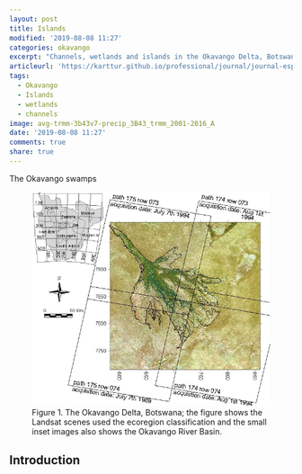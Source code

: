 ```yaml
---
layout: post
title: Islands
modified: '2019-08-08 11:27'
categories: okavango
excerpt: "Channels, wetlands and islands in the Okavango Delta, Botswana, and their relation to hydrological and sedimentological processes"
articleurl: 'https://karttur.github.io/professional/journal/journal-espl-oka-channels-wetlands-islands/'
tags:
  - Okavango
  - Islands
  - wetlands
  - channels
image: avg-trmm-3b43v7-precip_3B43_trmm_2001-2016_A
date: '2019-08-08 11:27'
comments: true
share: true
---
```


The Okavango swamps

<figure>
<img src="../../images/oka-tiles_wrs2_okaswamps_0_0.jpg">
<figcaption> Figure 1. The Okavango Delta, Botswana; the figure shows the Landsat scenes used the ecoregion classification and the small inset images also shows the Okavango River Basin.</figcaption>
</figure>

## Introduction

